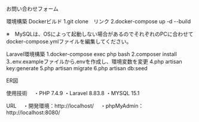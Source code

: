 お問い合わせフォーム

環境構築
  Dockerビルド
  1.git clone　リンク
  2.docker-compose up -d --build

  ※　MySQLは、OSによって起動しない場合があるのでそれぞれのPCに合わせてdocker-compose.ymlファイルを編集してください。

Laravel環境構築
  1.docker-compose exec php bash
  2.composer install
  3..env.exampleファイルから.envを作成し、環境変数を変更
  4.php artisan key:generate
  5.php artisan migrate
  6.php artisan db:seed

ER図


使用技術
　・PHP 7.4.9
  ・Laravel 8.83.8
  ・MYSQL 15.1

URL
　・開発環境：http://localhost/
　・phpMyAdmin：http://localhost:8080/
